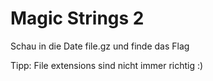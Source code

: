 # Magic Strings 2

Schau in die Date file.gz und finde das Flag


Tipp: File extensions sind nicht immer richtig :)
